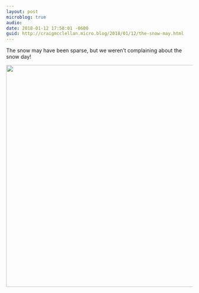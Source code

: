 ```yaml
---
layout: post
microblog: true
audio: 
date: 2018-01-12 17:58:01 -0600
guid: http://craigmcclellan.micro.blog/2018/01/12/the-snow-may.html
---
```

The snow may have been sparse, but we weren’t complaining about the snow day!

<img src="http://craigmcclellan.com/uploads/2018/ab4582aca8.jpg" width="599" height="600" />
